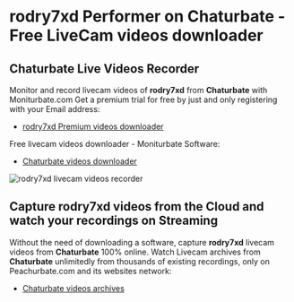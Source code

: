 # rodry7xd Performer on Chaturbate - Free LiveCam videos downloader

## Chaturbate Live Videos Recorder

Monitor and record livecam videos of **rodry7xd** from **Chaturbate** with Moniturbate.com
Get a premium trial for free by just and only registering with your Email address:
* [rodry7xd Premium videos downloader](https://moniturbate.com/request-demo-licence-key.html)

Free livecam videos downloader - Moniturbate Software:
* [Chaturbate videos downloader](https://moniturbate.com/moniturbate-download-software.html)

![rodry7xd livecam videos recorder](https://peachurnet.com/templates/moniturbate-software.png)


## Capture rodry7xd videos from the Cloud and watch your recordings on Streaming

Without the need of downloading a software, capture **rodry7xd** livecam videos from **Chaturbate** 100% online.
Watch Livecam archives from **Chaturbate** unlimitedly from thousands of existing recordings, only on Peachurbate.com and its websites network:
* [Chaturbate videos archives](https://peachurnet.com/)